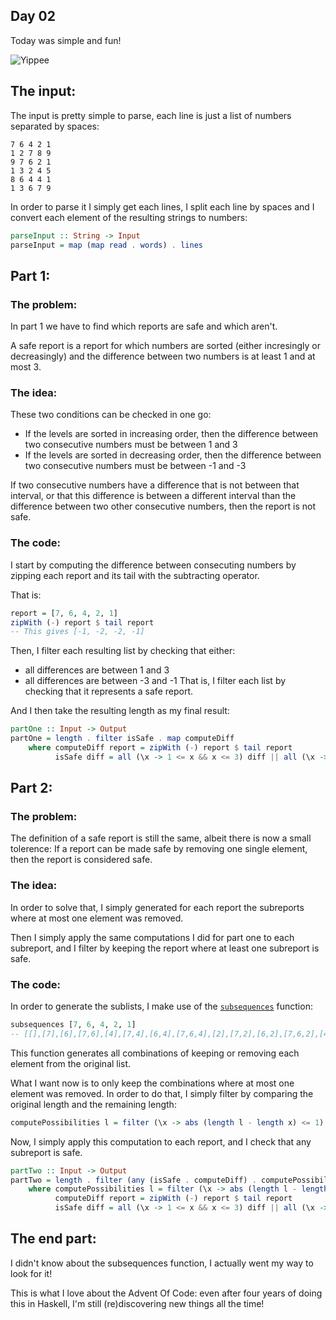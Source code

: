 ## Day 02

Today was simple and fun!

![Yippee](https://cdn.discordapp.com/attachments/690279803701821703/1313100922460704839/yippee.png?ex=674ee808&is=674d9688&hm=797a36aae9d2dd4cc3b1cd00bc305f9c0a1574f2b3ffc7ded1e37d0b90654a13&)

## The input:

The input is pretty simple to parse, each line is just a list of numbers separated by
spaces:

```
7 6 4 2 1
1 2 7 8 9
9 7 6 2 1
1 3 2 4 5
8 6 4 4 1
1 3 6 7 9
```

In order to parse it I simply get each lines, I split each line by spaces
and I convert each element of the resulting strings to numbers:

```hs
parseInput :: String -> Input
parseInput = map (map read . words) . lines
```

## Part 1:

### The problem:

In part 1 we have to find which reports are safe and which aren't.

A safe report is a report for which numbers are sorted (either incresingly or decreasingly)
and the difference between two numbers is at least 1 and at most 3.

### The idea:

These two conditions can be checked in one go:
- If the levels are sorted in increasing order, then the difference between two
  consecutive numbers must be between 1 and 3
- If the levels are sorted in decreasing order, then the difference between two
  consecutive numbers must be between -1 and -3

If two consecutive numbers have a difference that is not between that interval, or that this difference is between a different interval than the difference between two other consecutive numbers, then the report is not safe.

### The code:

I start by computing the difference between consecuting numbers by zipping each report and its tail with the subtracting operator.

That is:
```hs
report = [7, 6, 4, 2, 1]
zipWith (-) report $ tail report
-- This gives [-1, -2, -2, -1]
```

Then, I filter each resulting list by checking that either:
- all differences are between 1 and 3
- all differences are between -3 and -1
That is, I filter each list by checking that it represents a safe report.

And I then take the resulting length as my final result:

```hs
partOne :: Input -> Output
partOne = length . filter isSafe . map computeDiff
    where computeDiff report = zipWith (-) report $ tail report
          isSafe diff = all (\x -> 1 <= x && x <= 3) diff || all (\x -> -3 <= x && x <= -1) diff
```

## Part 2:

### The problem:

The definition of a safe report is still the same, albeit there is now a small tolerence:
If a report can be made safe by removing one single element, then the report is considered safe.

### The idea:

In order to solve that, I simply generated for each report the subreports where at most one element was removed.

Then I simply apply the same computations I did for part one to each subreport, and I filter by keeping the report where at least one subreport is safe.

### The code:

In order to generate the sublists, I make use of the [`subsequences`](https://hackage.haskell.org/package/base-4.20.0.1/docs/Data-List.html#v:subsequences) function:

```hs
subsequences [7, 6, 4, 2, 1]
-- [[],[7],[6],[7,6],[4],[7,4],[6,4],[7,6,4],[2],[7,2],[6,2],[7,6,2],[4,2],[7,4,2],[6,4,2],[7,6,4,2],[1],[7,1],[6,1],[7,6,1],[4,1],[7,4,1],[6,4,1],[7,6,4,1],[2,1],[7,2,1],[6,2,1],[7,6,2,1],[4,2,1],[7,4,2,1],[6,4,2,1],[7,6,4,2,1]]
```

This function generates all combinations of keeping or removing each element from the original list.

What I want now is to only keep the combinations where at most one element was removed. In order to do that, I simply filter by comparing the original length and the remaining length:
```hs
computePossibilities l = filter (\x -> abs (length l - length x) <= 1) $ subsequences l
```

Now, I simply apply this computation to each report, and I check that any subreport is safe.

```hs
partTwo :: Input -> Output
partTwo = length . filter (any (isSafe . computeDiff) . computePossibilities)
    where computePossibilities l = filter (\x -> abs (length l - length x) <= 1) $ subsequences l
          computeDiff report = zipWith (-) report $ tail report
          isSafe diff = all (\x -> 1 <= x && x <= 3) diff || all (\x -> -3 <= x && x <= -1) diff
```

## The end part:

I didn't know about the subsequences function, I actually went my way to look for it!

This is what I love about the Advent Of Code: even after four years of doing this in Haskell,
I'm still (re)discovering new things all the time!
